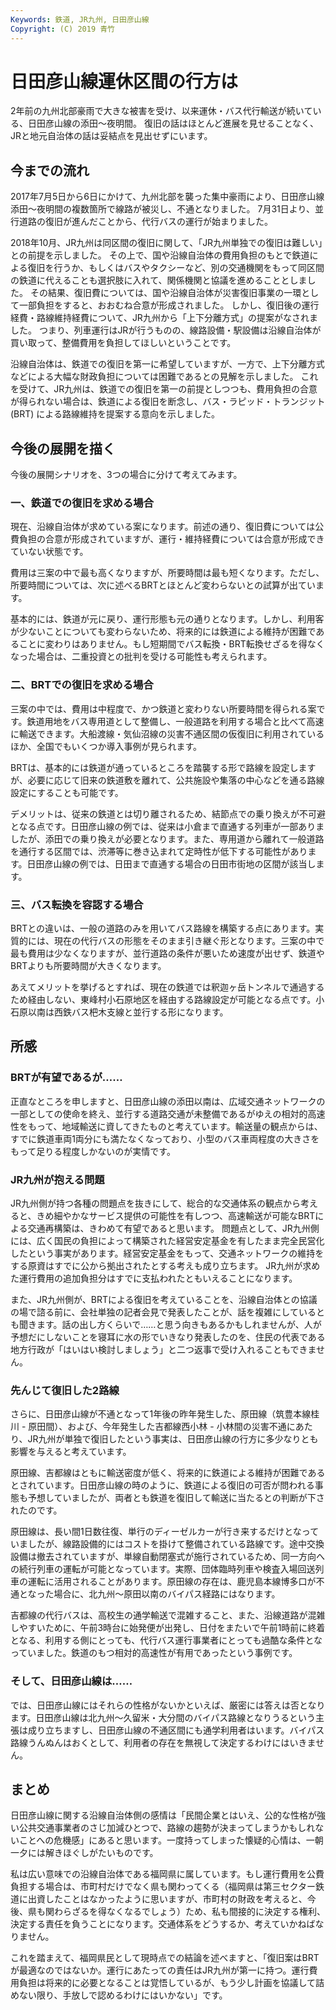 ```yaml
---
Keywords: 鉄道, JR九州, 日田彦山線
Copyright: (C) 2019 青竹
---
```


# 日田彦山線運休区間の行方は

2年前の九州北部豪雨で大きな被害を受け、以来運休・バス代行輸送が続いている、日田彦山線の添田～夜明間。
復旧の話はほとんど進展を見せることなく、JRと地元自治体の話は妥結点を見出せずにいます。

## 今までの流れ

2017年7月5日から6日にかけて、九州北部を襲った集中豪雨により、日田彦山線添田～夜明間の複数箇所で線路が被災し、不通となりました。
7月31日より、並行道路の復旧が進んだことから、代行バスの運行が始まりました。

2018年10月、JR九州は同区間の復旧に関して、「JR九州単独での復旧は難しい」との前提を示しました。
その上で、国や沿線自治体の費用負担のもとで鉄道による復旧を行うか、もしくはバスやタクシーなど、別の交通機関をもって同区間の鉄道に代えることも選択肢に入れて、関係機関と協議を進めることとしました。
その結果、復旧費については、国や沿線自治体が災害復旧事業の一環として一部負担をすると、おおむね合意が形成されました。
しかし、復旧後の運行経費・路線維持経費について、JR九州から「上下分離方式」の提案がなされました。
つまり、列車運行はJRが行うものの、線路設備・駅設備は沿線自治体が買い取って、整備費用を負担してほしいということです。

沿線自治体は、鉄道での復旧を第一に希望していますが、一方で、上下分離方式などによる大幅な財政負担については困難であるとの見解を示しました。
これを受けて、JR九州は、鉄道での復旧を第一の前提としつつも、費用負担の合意が得られない場合は、鉄道による復旧を断念し、バス・ラピッド・トランジット (BRT) による路線維持を提案する意向を示しました。

## 今後の展開を描く

今後の展開シナリオを、3つの場合に分けて考えてみます。

### 一、鉄道での復旧を求める場合

現在、沿線自治体が求めている案になります。前述の通り、復旧費については公費負担の合意が形成されていますが、運行・維持経費については合意が形成できていない状態です。

費用は三案の中で最も高くなりますが、所要時間は最も短くなります。ただし、所要時間については、次に述べるBRTとほとんど変わらないとの試算が出ています。

基本的には、鉄道が元に戻り、運行形態も元の通りとなります。しかし、利用客が少ないことについても変わらないため、将来的には鉄道による維持が困難であることに変わりはありません。もし短期間でバス転換・BRT転換せざるを得なくなった場合は、二重投資との批判を受ける可能性も考えられます。

### 二、BRTでの復旧を求める場合

三案の中では、費用は中程度で、かつ鉄道と変わりない所要時間を得られる案です。鉄道用地をバス専用道として整備し、一般道路を利用する場合と比べて高速に輸送できます。大船渡線・気仙沼線の災害不通区間の仮復旧に利用されているほか、全国でもいくつか導入事例が見られます。

BRTは、基本的には鉄道が通っているところを踏襲する形で路線を設定しますが、必要に応じて旧来の鉄道敷を離れて、公共施設や集落の中心などを通る路線設定にすることも可能です。

デメリットは、従来の鉄道とは切り離されるため、結節点での乗り換えが不可避となる点です。日田彦山線の例では、従来は小倉まで直通する列車が一部ありましたが、添田での乗り換えが必要となります。また、専用道から離れて一般道路を通行する区間では、渋滞等に巻き込まれて定時性が低下する可能性があります。日田彦山線の例では、日田まで直通する場合の日田市街地の区間が該当します。

### 三、バス転換を容認する場合

BRTとの違いは、一般の道路のみを用いてバス路線を構築する点にあります。実質的には、現在の代行バスの形態をそのまま引き継ぐ形となります。三案の中で最も費用は少なくなりますが、並行道路の条件が悪いため速度が出せず、鉄道やBRTよりも所要時間が大きくなります。

あえてメリットを挙げるとすれば、現在の鉄道では釈迦ヶ岳トンネルで通過するため経由しない、東峰村小石原地区を経由する路線設定が可能となる点です。小石原以南は西鉄バス杷木支線と並行する形になります。

## 所感

### BRTが有望であるが……

正直なところを申しますと、日田彦山線の添田以南は、広域交通ネットワークの一部としての使命を終え、並行する道路交通が未整備であるがゆえの相対的高速性をもって、地域輸送に資してきたものと考えています。輸送量の観点からは、すでに鉄道車両1両分にも満たなくなっており、小型のバス車両程度の大きさをもって足りる程度しかないのが実情です。

### JR九州が抱える問題

JR九州側が持つ各種の問題点を抜きにして、総合的な交通体系の観点から考えると、きめ細やかなサービス提供の可能性を有しつつ、高速輸送が可能なBRTによる交通再構築は、きわめて有望であると思います。
問題点として、JR九州側には、広く国民の負担によって構築された経営安定基金を有したまま完全民営化したという事実があります。経営安定基金をもって、交通ネットワークの維持をする原資はすでに公から拠出されたとする考えも成り立ちます。
JR九州が求めた運行費用の追加負担分はすでに支払われたともいえることになります。

また、JR九州側が、BRTによる復旧を考えていることを、沿線自治体との協議の場で諮る前に、会社単独の記者会見で発表したことが、話を複雑にしているとも聞きます。話の出し方くらいで……と思う向きもあるかもしれませんが、人が予想だにしないことを寝耳に水の形でいきなり発表したのを、住民の代表である地方行政が「はいはい検討しましょう」と二つ返事で受け入れることもできません。

### 先んじて復旧した2路線

さらに、日田彦山線が不通となって1年後の昨年発生した、原田線（筑豊本線桂川 - 原田間）、および、今年発生した吉都線西小林 - 小林間の災害不通にあたり、JR九州が単独で復旧したという事実は、日田彦山線の行方に多少なりとも影響を与えると考えています。

原田線、吉都線はともに輸送密度が低く、将来的に鉄道による維持が困難であるとされています。日田彦山線の時のように、鉄道による復旧の可否が問われる事態も予想していましたが、両者とも鉄道を復旧して輸送に当たるとの判断が下されたのです。

原田線は、長い間1日数往復、単行のディーゼルカーが行き来するだけとなっていましたが、線路設備的にはコストを掛けて整備されている路線です。途中交換設備は撤去されていますが、単線自動閉塞式が施行されているため、同一方向への続行列車の運転が可能となっています。実際、団体臨時列車や検査入場回送列車の運転に活用されることがあります。原田線の存在は、鹿児島本線博多口が不通となった場合に、北九州～原田以南のバイパス経路にはなります。

吉都線の代行バスは、高校生の通学輸送で混雑すること、また、沿線道路が混雑しやすいために、午前3時台に始発便が出発し、日付をまたいで午前1時前に終着となる、利用する側にとっても、代行バス運行事業者にとっても過酷な条件となっていました。鉄道のもつ相対的高速性が有用であったという事例です。

### そして、日田彦山線は……

では、日田彦山線にはそれらの性格がないかといえば、厳密には答えは否となります。日田彦山線は北九州～久留米・大分間のバイパス路線となりうるという主張は成り立ちますし、日田彦山線の不通区間にも通学利用者はいます。バイパス路線うんぬんはおくとして、利用者の存在を無視して決定するわけにはいきません。

## まとめ

日田彦山線に関する沿線自治体側の感情は「民間企業とはいえ、公的な性格が強い公共交通事業者のさじ加減ひとつで、路線の趨勢が決まってしまうかもしれないことへの危機感」にあると思います。一度持ってしまった懐疑的心情は、一朝一夕には解きほぐしがたいものです。

私は広い意味での沿線自治体である福岡県に属しています。もし運行費用を公費負担する場合は、市町村だけでなく県も関わってくる（福岡県は第三セクター鉄道に出資したことはなかったように思いますが、市町村の財政を考えると、今後、県も関わらざるを得なくなるでしょう）ため、私も間接的に決定する権利、決定する責任を負うことになります。交通体系をどうするか、考えていかねばなりません。

これを踏まえて、福岡県民として現時点での結論を述べますと、「復旧案はBRTが最適なのではないか。運行にあたっての責任はJR九州が第一に持つ。運行費用負担は将来的に必要となることは覚悟しているが、もう少し計画を協議して詰めない限り、手放しで認めるわけにはいかない」です。

